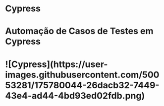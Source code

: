 # Cypress
 <h1>Automação de Casos de Testes em Cypress<h1>
![Cypress](https://user-images.githubusercontent.com/50053281/175780044-26dacb32-7449-43e4-ad44-4bd93ed02fdb.png)
